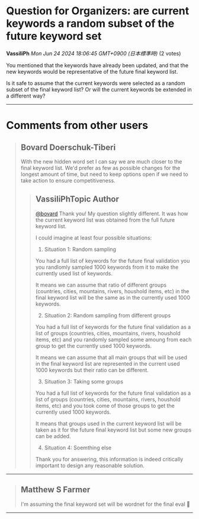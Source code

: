 # Question for Organizers: are current keywords a random subset of the future keyword set

**VassiliPh** *Mon Jun 24 2024 18:06:45 GMT+0900 (日本標準時)* (2 votes)

You mentioned that the keywords have already been updated, and that the new keywords would be representative of the future final keyword list. 

Is it safe to assume that the current keywords were selected as a random subset of the final keyword list? Or will the current keywords be extended in a different way?



---

 # Comments from other users

> ## Bovard Doerschuk-Tiberi
> 
> With the new hidden word set I can say we are much closer to the final keyword list. We'd prefer as few as possible changes for the longest amount of time, but need to keep options open if we need to take action to ensure competitiveness.
> 
> 
> 
> > ## VassiliPhTopic Author
> > 
> > [@bovard](https://www.kaggle.com/bovard) Thank you! My question slightly different. It was how the current keyword list was obtained from the full future keyword list.
> > 
> > I could imagine at least four possible situations:
> > 
> > 1. Situation 1: Random sampling
> > 
> > You had a full list of keywords for the future final validation you you randlomly sampled 1000 keywords from it to make the currently used list of keywords.
> > 
> > It means we can assume that ratio of different groups (countries, cities, mountains, rivers, houshold items, etc) in the final keyword list will be the same as in the currently used 1000 keywords.
> > 
> > 2. Situation 2: Random sampling from different groups
> > 
> > You had a full list of keywords for the future final validation as a list of groups (countries, cities, mountains, rivers, houshold items, etc) and you randomly sampled some amoung from each group to get the currently used 1000 keywords.
> > 
> > It means we can assume that all main groups that will be used in the final keyword list are represented in the current used 1000 keywords but their ratio can be different.
> > 
> > 3. Situation 3: Taking some groups
> > 
> > You had a full list of keywords for the future final validation as a list of groups (countries, cities, mountains, rivers, houshold items, etc) and you took come of those groups to get the currently used 1000 keywords.
> > 
> > It means that groups used in the current keyword list will be taken as it for the future final keyword list but some new groups can be added.
> > 
> > 4. Situation 4: Soemthing else
> > 
> > Thank you for answering, this information is indeed critically important to design any reasonable solution.
> > 
> > 
> > 


---

> ## Matthew S Farmer
> 
> I'm assuming the final keyword set will be wordnet for the final eval 🫠
> 
> 
> 


---

